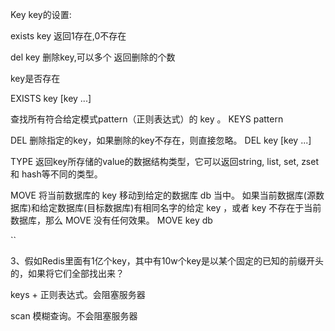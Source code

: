 

Key
key的设置:

exists key
	返回1存在,0不存在

del key 
	删除key,可以多个
	返回删除的个数

key是否存在

 EXISTS key [key ...]


查找所有符合给定模式pattern（正则表达式）的 key 。
KEYS pattern

DEL 
删除指定的key，如果删除的key不存在，则直接忽略。
DEL key [key ...]

TYPE 
返回key所存储的value的数据结构类型，它可以返回string, list, set, zset 和 hash等不同的类型。

MOVE 
将当前数据库的 key 移动到给定的数据库 db 当中。
如果当前数据库(源数据库)和给定数据库(目标数据库)有相同名字的给定 key ，或者 key 不存在于当前数据库，那么 MOVE 没有任何效果。
 MOVE key db 

``



3、假如Redis里面有1亿个key，其中有10w个key是以某个固定的已知的前缀开头的，如果将它们全部找出来？

keys + 正则表达式。会阻塞服务器

scan  模糊查询。不会阻塞服务器



